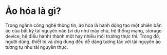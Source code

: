 # Ảo hóa là gì?
Trong ngành công nghệ thông tin, ảo hóa là hành động tạo một phiên bản ảo của bất kỳ tài nguyên nào (ví dụ như máy chủ, hệ thống mạng, storage device, hệ điều hành) thành một hay nhiều môi trường thực thi. Trong đó, người dùng, thiết bị và ứng dụng đều dễ dàng tương tác với tài nguyên ảo tương tự như tài nguyên thực. 
